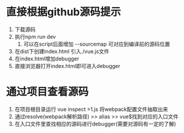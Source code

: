 # 直接根据github源码提示
1. 下载源码
2. 执行npm run dev
   1. 可以在script后面增加 --sourcemap 可对应到编译前的源码位置
3. 在dist下创建index.html 引入./vue.js文件
4. 在index.html增加debugger
5. 直接浏览器打开index.html即可进入debugger

# 通过项目查看源码
1. 在项目根目录运行 vue inspect >1.js 将webpack配置文件抽取出来
2. 通过resolve(webpack解析路径) >> alias >> vue$找到对应的入口文件
3. 在入口文件里查找相应的源码进行debugger(需要对源码有一定的了解)